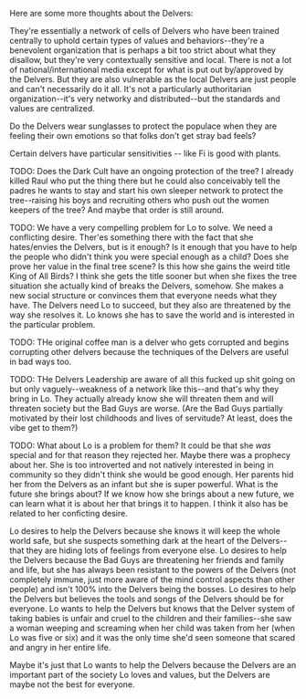 Here are some more thoughts about the Delvers: 

They're essentially a network of cells of Delvers who have been trained centrally to uphold certain types of values and behaviors--they're a benevolent organization that is perhaps a bit too strict about what they disallow, but they're very contextually sensitive and local.  There is not a lot of national/international media except for what is put out by/approved by the Delvers. But they are also vulnerable as the local Delvers are just people and can't necessarily do it all. It's not a particularly authoritarian organization--it's very networky and distributed--but the standards and values are centralized. 

Do the Delvers wear sunglasses to protect the populace when they are feeling their own emotions so that folks don't get stray bad feels? 

Certain delvers have particular sensitivities -- like Fi is good with plants.  

TODO: Does the Dark Cult have an ongoing protection of the tree? I already killed Raul who put the thing there but he could also conceivably tell the padres he wants to stay and start his own sleeper network to protect the tree--raising his boys and recruiting others who push out the women keepers of the tree? And maybe that order is still around.

TODO: We have a very compelling problem for Lo to solve. We need a conflicting desire.  Ther'es something there with the fact that she hates/envies the Delvers, but is it enough? Is it enough that you have to help the people who didn't think you were special enough as a child?  Does she prove her value in the final tree scene? Is this how she gains the weird title King of All Birds?  I think she gets the title sooner but when she fixes the tree situation she actually kind of breaks the Delvers, somehow.  She makes a new social structure or convinces them that everyone needs what they have. The Delvers need Lo to succeed, but they also are threatened by the way she resolves it. Lo knows she has to save the world and is interested in the particular problem.  

TODO:  THe original coffee man is a delver who gets corrupted and begins corrupting other delvers because the techniques of the Delvers are useful in bad ways too. 

TODO: THe Delvers Leadership are aware of all this fucked up shit going on but only vaguely--weakness of a network like this--and that's why they bring in Lo.  They actually already know she will threaten them and will threaten society but the Bad Guys are worse.  (Are the Bad Guys partially motivated by their lost childhoods and lives of servitude? At least, does the vibe get to them?)

TODO: What about Lo is a problem for them? It could be that she *was* special and for that reason they rejected her.  Maybe there was a prophecy about her.  She is too introverted and not natively interested in being in community so they didn't think she would be good enough.  Her parents hid her from the Delvers as an infant but she is super powerful.  What is the future she brings about? If we know how she brings about a new future, we can learn what it is about her that brings it to happen.  I think it also has be related to her conficting desire.  

Lo desires to help the Delvers because she knows it will keep the whole world safe, but she suspects something dark at the heart of the Delvers--that they are hiding lots of feelings from everyone else.  Lo desires to help the Delvers because the Bad Guys are threatening her friends and family and life, but she has always been resistant to the powers of the Delvers (not completely immune, just more aware of the mind control aspects than other people) and isn't 100% into the Delvers being the bosses. Lo desires to help the Delvers but believes the tools and songs of the Delvers should be for everyone.  Lo wants to help the Delvers but knows that the Delver system of taking babies is unfair and cruel to the children and their families--she saw a woman weeping and screaming when her child was taken from her (when Lo was five or six) and it was the only time she'd seen someone that scared and angry in her entire life.  

Maybe it's just that Lo wants to help the Delvers because the Delvers are an important part of the society Lo loves and values, but the Delvers are maybe not the best for everyone. 